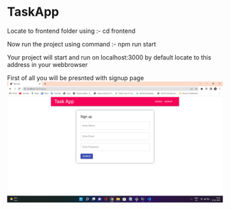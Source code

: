 # TaskApp
Locate to frontend folder using :- cd frontend

Now run the project using command :- npm run start

Your project will start and run on localhost:3000 by default locate to this address in your webbrowser

First of all you will be presnted with signup page
![Img1](signup.png)

